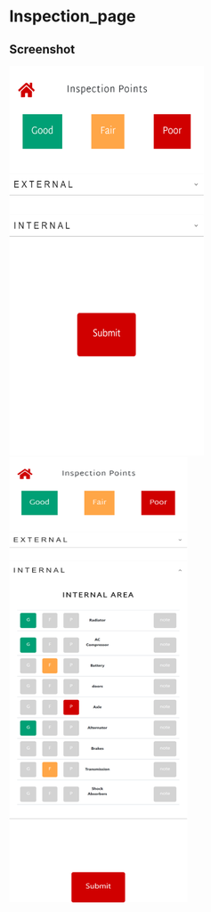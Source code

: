 # Inspection_page
## Screenshot
<img src="screenshots/one.png" height="700" width="350"><img src="screenshots/two.png" height="800" width="320">
